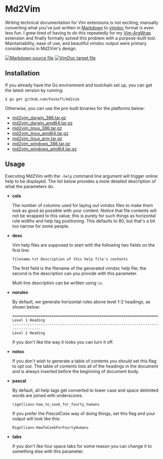 # Md2Vim

Writing technical documentation for Vim extensions is not exciting; manually converting what you've just written in
[Markdown](https://daringfireball.net/projects/markdown/) to
[vimdoc](http://vimdoc.sourceforge.net/htmldoc/usr_toc.html) format is even less fun. I grew tired of having to do this
repeatedly for my [Vim-ArgWrap](https://foosoft.net/projects/vim-argwrap/) extension and finally formally solved this
problem with a purpose-built tool. Maintainability, ease of use, and beautiful vimdoc output were primary considerations
in Md2Vim's design.

[![Markdown source file](https://foosoft.net/projects/md2vim/img/markdown-thumb.png)](https://foosoft.net/projects/md2vim/img/markdown.png)
[![VimDoc target file](https://foosoft.net/projects/md2vim/img/vimdoc-thumb.png)](https://foosoft.net/projects/md2vim/img/vimdoc.png)

## Installation

If you already have the Go environment and toolchain set up, you can get the latest version by running:

```
$ go get github.com/FooSoft/md2vim
```

Otherwise, you can use the pre-built binaries for the platforms below:

*   [md2vim\_darwin\_386.tar.gz](https://foosoft.net/projects/md2vim/dl/md2vim_darwin_386.tar.gz)
*   [md2vim\_darwin\_amd64.tar.gz](https://foosoft.net/projects/md2vim/dl/md2vim_darwin_amd64.tar.gz)
*   [md2vim\_linux\_386.tar.gz](https://foosoft.net/projects/md2vim/dl/md2vim_linux_386.tar.gz)
*   [md2vim\_linux\_amd64.tar.gz](https://foosoft.net/projects/md2vim/dl/md2vim_linux_amd64.tar.gz)
*   [md2vim\_linux\_arm.tar.gz](https://foosoft.net/projects/md2vim/dl/md2vim_linux_arm.tar.gz)
*   [md2vim\_windows\_386.tar.gz](https://foosoft.net/projects/md2vim/dl/md2vim_windows_386.tar.gz)
*   [md2vim\_windows\_amd64.tar.gz](https://foosoft.net/projects/md2vim/dl/md2vim_windows_amd64.tar.gz)

## Usage

Executing Md2Vim with the `-help` command line argument will trigger online help to be displayed. The list below
provides a more detailed description of what the parameters do.

*   **cols**

    The number of columns used for laying out vimdoc files to make them look as good as possible with your content.
    Notice that file contents will not be wrapped to this value; this is purely for such things as horizontal rule
    widths and help tag positioning. This defaults to 80, but that's a bit too narrow for some people.

*   **desc**

    Vim help files are supposed to start with the following two fields on the first line:

    ```
    filename.txt Description of this help file's contents
    ```

    The first field is the filename of the generated vimdoc help file; the second is the description can you provide
    with this parameter.

    Multi line description can be written using `\n`.

*   **norules**

    By default, we generate horizontal rules above level 1-2 headings, as shown below:

    ```
    ================================================================================
    Level 1 Heading
    --------------------------------------------------------------------------------
    Level 2 Heading
    ```
    If you don't like the way it looks you can turn it off.

*   **notoc**

    If you don't wish to generate a table of contents you should set this flag to opt out. The table of contents lists
    all of the headings in the document and is always inserted before the beginning of document body.

*   **pascal**

    By default, all help tags get converted to lower case and space delimited words are joined with underscores.

    ```
    rigellians-how_to_cook_for_fourty_humans
    ```

    If you prefer the *PascalCase* way of doing things, set this flag and your output will look like this:

    ```
    Rigellians-HowToCookForFourtyHumans
    ```

*   **tabs**

    If you don't like four space tabs for some reason you can change it to something else with this parameter.
